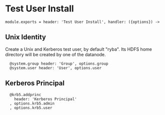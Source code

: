 
# Test User Install

    module.exports = header: 'Test User Install', handler: ({options}) ->
      
## Unix Identity

Create a Unix and Kerberos test user, by default "ryba". Its HDFS home directory
will be created by one of the datanode.

      @system.group header: 'Group', options.group
      @system.user header: 'User', options.user

## Kerberos Principal

      @krb5.addprinc 
        header: 'Kerberos Principal'
      , options.krb5.admin
      , options.krb5.user

